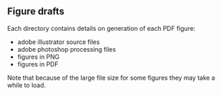 ## Figure drafts

Each directory contains details on generation of each PDF figure:

- adobe illustrator source files
- adobe photoshop processing files
- figures in PNG
- figures in PDF

Note that because of the large file size for some figures they may take a while to load.
